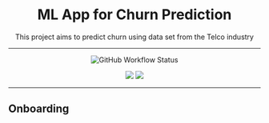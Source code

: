 <h1 align="center">
  ML App for Churn Prediction
  <br/>
</h1>


<p align="center">This project aims to predict churn using data set from the Telco industry<br/> </p>

---
<p align="center">
<img alt="GitHub Workflow Status" src="https://img.shields.io/github/actions/workflow/status/konkinit/telco_churn/churnapp_test_build.yml?label=Test%20%26%20Docker%20build&style=for-the-badge">
</p>

<p align="center">
<img src="https://img.shields.io/docker/image-size/kidrissa/churnapp?style=for-the-badge"> <img src="https://img.shields.io/github/repo-size/konkinit/ChurnModeling?label=REPO%20SIZE&style=for-the-badge">
</p>

---

## Onboarding 
